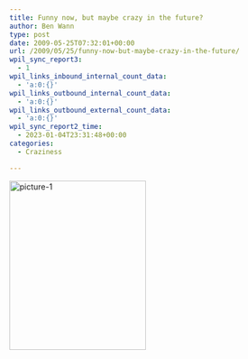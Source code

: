 ```yaml
---
title: Funny now, but maybe crazy in the future?
author: Ben Wann
type: post
date: 2009-05-25T07:32:01+00:00
url: /2009/05/25/funny-now-but-maybe-crazy-in-the-future/
wpil_sync_report3:
  - 1
wpil_links_inbound_internal_count_data:
  - 'a:0:{}'
wpil_links_outbound_internal_count_data:
  - 'a:0:{}'
wpil_links_outbound_external_count_data:
  - 'a:0:{}'
wpil_sync_report2_time:
  - 2023-01-04T23:31:48+00:00
categories:
  - Craziness

---
```

<img decoding="async" loading="lazy" src="https://benwann.com/wp-content/uploads/2009/05/picture-1-242x300.png" alt="picture-1" title="picture-1" width="242" height="300" class="alignnone size-medium wp-image-272" />